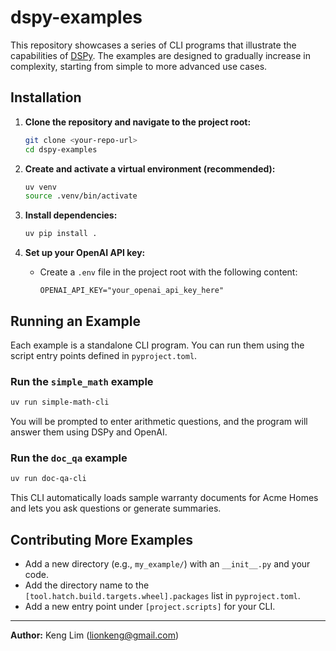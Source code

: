 # dspy-examples

This repository showcases a series of CLI programs that illustrate the capabilities of [DSPy](https://dspy.ai/api/). The examples are designed to gradually increase in complexity, starting from simple to more advanced use cases.

## Installation

1. **Clone the repository and navigate to the project root:**

   ```sh
   git clone <your-repo-url>
   cd dspy-examples
   ```

2. **Create and activate a virtual environment (recommended):**

   ```sh
   uv venv
   source .venv/bin/activate
   ```

3. **Install dependencies:**

   ```sh
   uv pip install .
   ```

4. **Set up your OpenAI API key:**
   - Create a `.env` file in the project root with the following content:
     ```
     OPENAI_API_KEY="your_openai_api_key_here"
     ```

## Running an Example

Each example is a standalone CLI program. You can run them using the script entry points defined in `pyproject.toml`.

### Run the `simple_math` example

```sh
uv run simple-math-cli
```

You will be prompted to enter arithmetic questions, and the program will answer them using DSPy and OpenAI.

### Run the `doc_qa` example

```sh
uv run doc-qa-cli
```

This CLI automatically loads sample warranty documents for Acme Homes and lets you ask questions or generate summaries.

## Contributing More Examples

- Add a new directory (e.g., `my_example/`) with an `__init__.py` and your code.
- Add the directory name to the `[tool.hatch.build.targets.wheel].packages` list in `pyproject.toml`.
- Add a new entry point under `[project.scripts]` for your CLI.

---

**Author:** Keng Lim (<lionkeng@gmail.com>)
